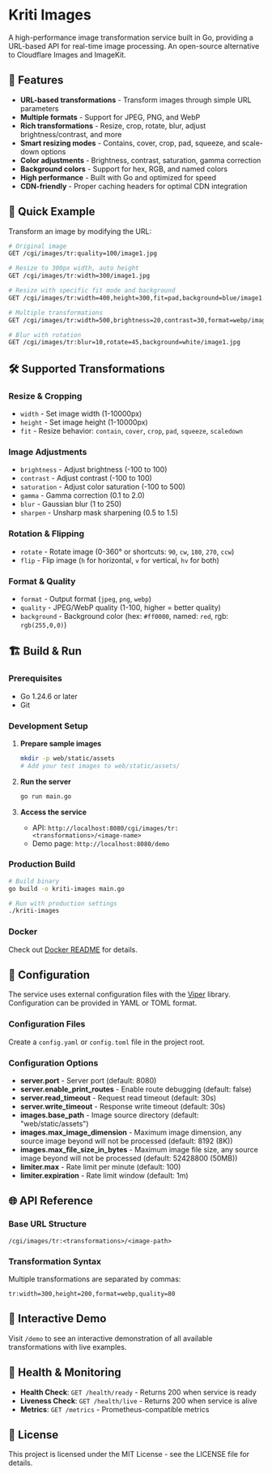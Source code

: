# Kriti Images

A high-performance image transformation service built in Go, providing a URL-based API for real-time image processing. An open-source alternative to Cloudflare Images and ImageKit.

## 🚀 Features

- **URL-based transformations** - Transform images through simple URL parameters
- **Multiple formats** - Support for JPEG, PNG, and WebP
- **Rich transformations** - Resize, crop, rotate, blur, adjust brightness/contrast, and more
- **Smart resizing modes** - Contains, cover, crop, pad, squeeze, and scale-down options
- **Color adjustments** - Brightness, contrast, saturation, gamma correction
- **Background colors** - Support for hex, RGB, and named colors
- **High performance** - Built with Go and optimized for speed
- **CDN-friendly** - Proper caching headers for optimal CDN integration

## 📖 Quick Example

Transform an image by modifying the URL:

```bash
# Original image
GET /cgi/images/tr:quality=100/image1.jpg

# Resize to 300px width, auto height
GET /cgi/images/tr:width=300/image1.jpg

# Resize with specific fit mode and background
GET /cgi/images/tr:width=400,height=300,fit=pad,background=blue/image1.jpg

# Multiple transformations
GET /cgi/images/tr:width=500,brightness=20,contrast=30,format=webp/image1.jpg

# Blur with rotation
GET /cgi/images/tr:blur=10,rotate=45,background=white/image1.jpg
```

## 🛠 Supported Transformations

### Resize & Cropping
- `width` - Set image width (1-10000px)
- `height` - Set image height (1-10000px)
- `fit` - Resize behavior: `contain`, `cover`, `crop`, `pad`, `squeeze`, `scaledown`

### Image Adjustments
- `brightness` - Adjust brightness (-100 to 100)
- `contrast` - Adjust contrast (-100 to 100)
- `saturation` - Adjust color saturation (-100 to 500)
- `gamma` - Gamma correction (0.1 to 2.0)
- `blur` - Gaussian blur (1 to 250)
- `sharpen` - Unsharp mask sharpening (0.5 to 1.5)

### Rotation & Flipping
- `rotate` - Rotate image (0-360° or shortcuts: `90`, `cw`, `180`, `270`, `ccw`)
- `flip` - Flip image (`h` for horizontal, `v` for vertical, `hv` for both)

### Format & Quality
- `format` - Output format (`jpeg`, `png`, `webp`)
- `quality` - JPEG/WebP quality (1-100, higher = better quality)
- `background` - Background color (hex: `#ff0000`, named: `red`, rgb: `rgb(255,0,0)`)

## 🏗 Build & Run

### Prerequisites
- Go 1.24.6 or later
- Git

### Development Setup

1. **Prepare sample images**
   ```bash
   mkdir -p web/static/assets
   # Add your test images to web/static/assets/
   ```

2. **Run the server**
   ```bash
   go run main.go
   ```

3. **Access the service**
   - API: `http://localhost:8080/cgi/images/tr:<transformations>/<image-name>`
   - Demo page: `http://localhost:8080/demo`

### Production Build

```bash
# Build binary
go build -o kriti-images main.go

# Run with production settings
./kriti-images
```

### Docker

Check out [Docker README](docker/README.md) for details.

## 🔧 Configuration

The service uses external configuration files with the [Viper](https://github.com/spf13/viper) library. Configuration can be provided in YAML or TOML format.

### Configuration Files

Create a `config.yaml` or `config.toml` file in the project root.

### Configuration Options

- **server.port** - Server port (default: 8080)
- **server.enable_print_routes** - Enable route debugging (default: false)
- **server.read_timeout** - Request read timeout (default: 30s)
- **server.write_timeout** - Response write timeout (default: 30s)
- **images.base_path** - Image source directory (default: "web/static/assets")
- **images.max_image_dimension** - Maximum image dimension, any source image beyond will not be processed (default: 8192 (8K))
- **images.max_file_size_in_bytes** - Maximum image file size, any source image beyond will not be processed (default: 52428800 (50MB))
- **limiter.max** - Rate limit per minute (default: 100)
- **limiter.expiration** - Rate limit window (default: 1m)

## 🌐 API Reference

### Base URL Structure
```
/cgi/images/tr:<transformations>/<image-path>
```

### Transformation Syntax
Multiple transformations are separated by commas:
```
tr:width=300,height=200,format=webp,quality=80
```

## 🎨 Interactive Demo

Visit `/demo` to see an interactive demonstration of all available transformations with live examples.

## 🚦 Health & Monitoring

- **Health Check**: `GET /health/ready` - Returns 200 when service is ready
- **Liveness Check**: `GET /health/live` - Returns 200 when service is alive
- **Metrics**: `GET /metrics` - Prometheus-compatible metrics


## 📄 License

This project is licensed under the MIT License - see the LICENSE file for details.
